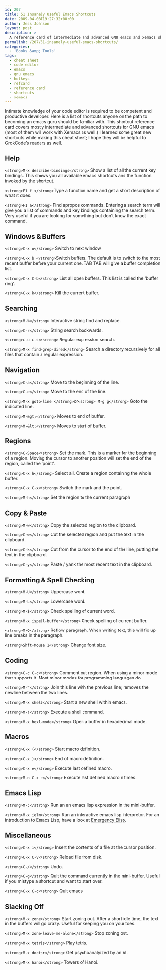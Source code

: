 ```yaml
---
id: 207
title: 51 Insanely Useful Emacs Shortcuts
date: 2009-04-08T19:27:32+00:00
author: Jess Johnson
layout: post
description: >
  A reference card of intermediate and advanced GNU emacs and xemacs shortcuts. Become a more productive developer by learning these shortcuts.
permalink: /207/51-insanely-useful-emacs-shortcuts/
categories:
  - 'Books &amp; Tools'
tags:
  - cheat sheet
  - code editor
  - emacs
  - gnu emacs
  - hotkeys
  - refcard
  - reference card
  - shortcuts
  - xemacs
---
```

Intimate knowledge of your code editor is required to be competent and productive developer. Here is a list of shortcuts anyone on the path to becoming an emacs guru should be familiar with. This shortcut reference card covers mostly intermediate and advanced shortcuts for GNU emacs (most of them will work with Xemacs as well.) I learned some great new shortcuts while making this cheat sheet; I hope they will be helpful to GrokCode&#8217;s readers as well.<!--more-->

## Help

`<strong>M-x describe-bindings</strong>` Show a list of all the current key bindings. This shows you all available emacs shortcuts and the function invoked by the shortcut.

`<strong>F1 f </strong>`Type a function name and get a short description of what it does.

`<strong>F1 a</strong>` Find apropos commands. Entering a search term will give you a list of commands and key bindings containing the search term. Very useful if you are looking for something but don&#8217;t know the exact command.

## Windows & Buffers

`<strong>C-x o</strong>` Switch to next window

`<strong>C-x b </strong>`Switch buffers. The default is to switch to the most recent buffer before your current one. TAB TAB will give a buffer completion list.

`<strong>C-x C-b</strong>` List all open buffers. This list is called the &#8216;buffer ring&#8217;.

`<strong>C-x k</strong>` Kill the current buffer.

## Searching

`<strong>M-%</strong>` Interactive string find and replace.

`<strong>C-r</strong>` String search backwards.

`<strong>C-u C-s</strong>` Regular expression search.

`<strong>M-x find-grep-dired</strong>` Search a directory recursively for all files that contain a regular expression.

## Navigation

`<strong>C-a</strong>` Move to the beginning of the line.

`<strong>C-e</strong>` Move to the end of the line.

`<strong>M-x goto-line </strong>`or`<strong> M-g g</strong>` Goto the indicated line.

`<strong>M-&gt;</strong>` Moves to end of buffer.

`<strong>M-&lt;</strong>` Moves to start of buffer.

## Regions

`<strong>C-Space</strong>` Set the mark. This is a marker for the beginning of a region. Moving the cursor to another position will set the end of the region, called the &#8216;point&#8217;.

`<strong>C-x h</strong>` Select all. Create a region containing the whole buffer.

`<strong>C-x C-x</strong>` Switch the mark and the point.

`<strong>M-h</strong>` Set the region to the current paragraph

## Copy & Paste

`<strong>M-w</strong>` Copy the selected region to the clipboard.

`<strong>C-w</strong>` Cut the selected region and put the text in the clipboard.

`<strong>C-k</strong>` Cut from the cursor to the end of the line, putting the text in the clipboard.

`<strong>C-y</strong>` Paste / yank the most recent text in the clipboard.

## Formatting & Spell Checking

`<strong>M-U</strong>` Uppercase word.

`<strong>M-L</strong>` Lowercase word.

`<strong>M-$</strong>` Check spelling of current word.

`<strong>M-x ispell-buffer</strong>` Check spelling of current buffer.

`<strong>M-Q</strong>` Reflow paragraph. When writing text, this will fix up line breaks in the paragraph.

`<strong>Shft-Mouse 1</strong>` Change font size.

## Coding

`<strong>C-c C-c</strong>` Comment out region. When using a minor mode that supports it. Most minor modes for programming languages do.

`<strong>M-^</strong>` Join this line with the previous line; removes the newline between the two lines.

`<strong>M-x shell</strong>` Start a new shell within emacs.

`<strong>M-!</strong>` Execute a shell command.

`<strong>M-x hexl-mode</strong>` Open a buffer in hexadecimal mode.

## Macros

`<strong>C-x (</strong>` Start macro definition.

`<strong>C-x )</strong>` End of macro definition.

`<strong>C-x e</strong>` Execute last defined macro.

`<strong>M-n C-x e</strong>` Execute last defined macro n times.

## Emacs Lisp

`<strong>M-:</strong>` Run an an emacs lisp expression in the mini-buffer.

`<strong>M-x ielm</strong>` Run an interactive emacs lisp interpretor. For an introduction to Emacs Lisp, have a look at [Emergency Elisp](http://steve-yegge.blogspot.com/2008/01/emergency-elisp.html "Emergency Elisp").

## Miscellaneous

`<strong>C-x i</strong>` Insert the contents of a file at the cursor position.

`<strong>C-x C-v</strong>` Reload file from disk.

`<strong>C-/</strong>` Undo.

`<strong>C-g</strong>` Quit the command currently in the mini-buffer. Useful if you mistype a shortcut and want to start over.

`<strong>C-x C-c</strong>` Quit emacs.

## Slacking Off

`<strong>M-x zone</strong>` Start zoning out. After a short idle time, the text in the buffers will go crazy. Useful for keeping you on your toes.

`<strong>M-x zone-leave-me-alone</strong>` Stop zoning out.

`<strong>M-x tetris</strong>` Play tetris.

`<strong>M-x doctor</strong>` Get psychoanalyized by an AI.

`<strong>M-x hanoi</strong>` Towers of Hanoi.
